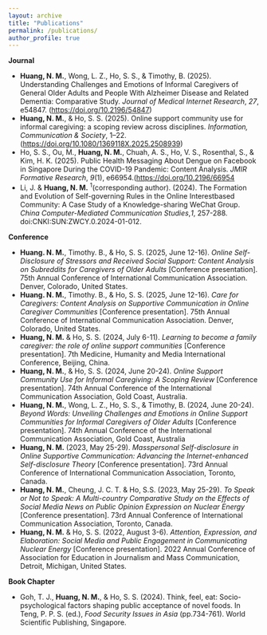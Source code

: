 ```yaml
---
layout: archive
title: "Publications"
permalink: /publications/
author_profile: true
---
```

 
**Journal**
* **Huang, N. M.**, Wong, L. Z., Ho, S. S., & Timothy, B. (2025). Understanding Challenges and Emotions of Informal Caregivers of General Older Adults and People With Alzheimer Disease and Related Dementia: Comparative Study. _Journal of Medical Internet Research_, _27_, e54847. (https://doi.org/10.2196/54847)
* **Huang, N. M.**, & Ho, S. S. (2025). Online support community use for informal caregiving: a scoping review across disciplines. _Information, Communication & Society_, 1–22. (https://doi.org/10.1080/1369118X.2025.2508939)
* Ho, S. S., Ou, M., **Huang, N. M.**, Chuah, A. S., Ho, V. S., Rosenthal, S., & Kim, H. K. (2025). Public Health Messaging About Dengue on Facebook in Singapore During the COVID-19 Pandemic: Content Analysis. _JMIR Formative Research_, _9_(1), e66954.(https://doi.org/10.2196/66954 
* Li, J. & **Huang, N. M.** <sup>1</sup>(corresponding author). (2024). The Formation and Evolution of Self-governing Rules in the Online Interestbased Community: A Case Study of a Knowledge-sharing WeChat Group. _China Computer-Mediated Communication Studies_,_1_, 257-288. doi:CNKI:SUN:ZWCY.0.2024-01-012.
 
**Conference**
* **Huang. N. M.**, Timothy. B., & Ho, S. S. (2025, June 12-16). _Online Self-Disclosure of Stressors and Received Social Support: Content Analysis on Subreddits for Caregivers of Older Adults_ [Conference presentation]. 75th Annual Conference of International Communication Association. Denver, Colorado, United States.
* **Huang. N. M.**, Timothy. B., & Ho, S. S. (2025, June 12-16). _Care for Caregivers: Content Analysis on Supportive Communication in Online Caregiver Communities_ [Conference presentation]. 75th Annual Conference of International Communication Association. Denver, Colorado, United States.
* **Huang, N. M.** & Ho, S. S. (2024, July 6-11). _Learning to become a family caregiver: the role of online support communities_ [Conference presentation]. 7th Medicine, Humanity and Media International Conference, Beijing, China.
* **Huang, N. M.**, & Ho, S. S. (2024, June 20-24). _Online Support Community Use for Informal Caregiving: A Scoping Review_ [Conference presentation]. 74th Annual Conference of the International Communication Association, Gold Coast, Australia.
* **Huang, N. M.**, Wong, L. Z., Ho, S. S., & Timothy, B. (2024, June 20-24). _Beyond Words: Unveiling Challenges and Emotions in Online Support Communities for Informal Caregivers of Older Adults_ [Conference presentation]. 74th Annual Conference of the International Communication Association, Gold Coast, Australia
* **Huang, N. M.** (2023, May 25-29). _Masspersonal Self-disclosure in Online Supportive Communication: Advancing the Internet-enhanced Self-disclosure Theory_ [Conference presentation]. 73rd Annual Conference of International Communication Association, Toronto, Canada.
* **Huang, N. M.**, Cheung, J. C. T. & Ho, S.S. (2023, May 25-29). _To Speak or Not to Speak: A Multi-country Comparative Study on the Effects of Social Media News on Public Opinion Expression on Nuclear Energy_ [Conference presentation]. 73rd Annual Conference of International Communication Association, Toronto, Canada.
* **Huang, N. M.** & Ho, S. S. (2022, August 3-6). _Attention, Expression, and Elaboration: Social Media and Public Engagement in Communicating Nuclear Energy_ [Conference presentation]. 2022 Annual Conference of Association for Education in Journalism and Mass Communication, Detroit, Michigan, United States. 
 
**Book Chapter**
* Goh, T. J., **Huang, N. M.**, & Ho, S. S.  (2024). Think, feel, eat: Socio-psychological factors shaping public acceptance of novel foods. In Teng, P. P. S. (ed.), _Food Security Issues in Asia_ (pp.734-761). World Scientific Publishing, Singapore.

